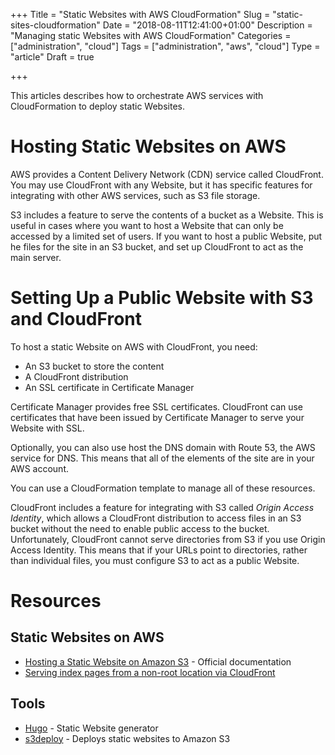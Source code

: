 +++
Title = "Static Websites with AWS CloudFormation"
Slug = "static-sites-cloudformation"
Date = "2018-08-11T12:41:00+01:00"
Description = "Managing static Websites with AWS CloudFormation"
Categories = ["administration", "cloud"]
Tags = ["administration", "aws", "cloud"]
Type = "article"
Draft = true

+++

This articles describes how to orchestrate AWS services with CloudFormation to deploy static Websites.

<!--more-->

# Hosting Static Websites on AWS

AWS provides a Content Delivery Network (CDN) service called CloudFront. You may use CloudFront with any Website, but it has specific features for integrating with other AWS services, such as S3 file storage.

S3 includes a feature to serve the contents of a bucket as a Website. This is useful in cases where you want to host a Website that can only be accessed by a limited set of users. If you want to host a public Website, put he files for the site in an S3 bucket, and set up CloudFront to act as the main server.

# Setting Up a Public Website with S3 and CloudFront

To host a static Website on AWS with CloudFront, you need:

- An S3 bucket to store the content
- A CloudFront distribution
- An SSL certificate in Certificate Manager

Certificate Manager provides free SSL certificates. CloudFront can use certificates that have been issued by Certificate Manager to serve your Website with SSL.

Optionally, you can also use host the DNS domain with Route 53, the AWS service for DNS. This means that all of the elements of the site are in your AWS account.

You can use a CloudFormation template to manage all of these resources.

CloudFront includes a feature for integrating with S3 called _Origin Access Identity_, which allows a CloudFront distribution to access files in an S3 bucket without the need to enable public access to the bucket. Unfortunately, CloudFront cannot serve directories from S3 if you use Origin Access Identity. This means that if your URLs point to directories, rather than individual files, you must configure S3 to act as a public Website.

# Resources

## Static Websites on AWS

- [Hosting a Static Website on Amazon S3](https://docs.aws.amazon.com/AmazonS3/latest/dev/WebsiteHosting.html) - Official documentation
- [Serving index pages from a non-root location via CloudFront](http://someguyontheinter.net/blog/serving-index-pages-from-a-non-root-location-via-cloudfront/)

## Tools

- [Hugo](https://gohugo.io) - Static Website generator
- [s3deploy](https://github.com/bep/s3deploy) - Deploys static websites to Amazon S3
